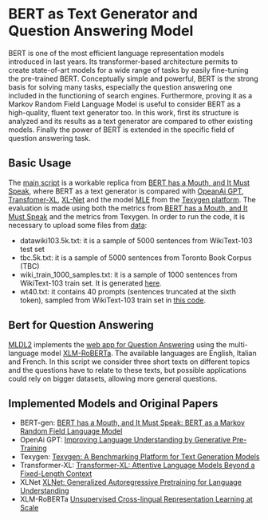 # BERT as Text Generator and Question Answering Model

BERT is one of the most efficient language representation models introduced in last years. Its transformer-based architecture permits to create state-of-art models for a wide range of tasks by easily fine-tuning the pre-trained BERT.
Conceptually simple and powerful, BERT is the strong basis for solving many tasks, especially the question answering one included in the functioning of search engines.
Furthermore, proving it as a Markov Random Field Language Model is useful to consider BERT as a high-quality, fluent text generator too. In this work, first its structure is analyzed and its results as a text generator are compared to other existing models. Finally the power of BERT is extended in the specific field of question answering task.

## Basic Usage

The [main script](https://github.com/annalisad98/MLDL2021/blob/main/MLDLproject.ipynb) is a workable replica from [BERT has a Mouth, and It Must Speak](https://github.com/nyu-dl/bert-gen), where BERT as a text generator is compared with [OpeanAi GPT](https://github.com/huggingface/pytorch-openai-transformer-lm/tree/d848a49f718b75287e1bd0364803c41c6b1deef5), [Transfomer-XL](https://github.com/huggingface/transformers/tree/master/src/transformers/models/transfo_xl), [XL-Net](https://github.com/huggingface/transformers/tree/master/src/transformers/models/xlnet) and the model [MLE](https://github.com/geek-ai/Texygen/tree/master/models/mle) from the [Texygen platform](https://github.com/geek-ai/Texygen). The evaluation is made using both the metrics from [BERT has a Mouth, and It Must Speak](https://github.com/nyu-dl/bert-gen) and the metrics from Texygen.
In order to run the code, it is necessary to upload some files from [data](https://github.com/annalisad98/MLDL2021/tree/main/data):         
* datawiki103.5k.txt: it is a sample of 5000 sentences from WikiText-103 test set
* tbc.5k.txt: it is a sample of 5000 sentences from Toronto Book Corpus (TBC)
* wiki_train_1000_samples.txt: it is a sample of 1000 sentences from WikiText-103 train set. It is generated [here](https://github.com/annalisad98/MLDL2021/blob/main/file_gen/wiki1000sample.ipynb).
* wt40.txt: it contains 40 prompts (sentences truncated at the sixth token), sampled from WikiText-103 train set in [this code](https://github.com/annalisad98/MLDL2021/blob/main/file_gen/wiki40prompts.ipynb).


## Bert for Question Answering
[MLDL2](https://github.com/annalisad98/MLDL2021/blob/main/MLDL2.ipynb) implements the [web app for Question Answering](https://d4ephv6bpz2b2gkf.anvil.app/6L3Z3ZV54XCQ2BF4DY7FJQBD) using the multi-language model [XLM-RoBERTa](https://github.com/huggingface/transformers/tree/master/src/transformers/models/xlm_roberta). The available languages are English, Italian and French. In this script we consider three short texts on different topics and the questions have to relate to these texts, but possible applications could rely on bigger datasets, allowing more general questions.

## Implemented Models and Original Papers
* BERT-gen: [BERT has a Mouth, and It Must Speak: BERT as a Markov Random Field Language Model](https://arxiv.org/abs/1902.04094)
* OpenAi GPT: [Improving Language Understanding by Generative Pre-Training](https://openai.com/blog/language-unsupervised/)
* Texygen: [Texygen: A Benchmarking Platform for Text Generation Models](https://arxiv.org/abs/1802.01886)
* Transformer-XL: [Transformer-XL: Attentive Language Models Beyond a Fixed-Length Context](https://arxiv.org/abs/1901.02860)
* XLNet [XLNet: Generalized Autoregressive Pretraining for Language Understanding](https://arxiv.org/abs/1906.08237)
* XLM-RoBERTa [Unsupervised Cross-lingual Representation Learning at Scale](https://arxiv.org/abs/1911.02116)
